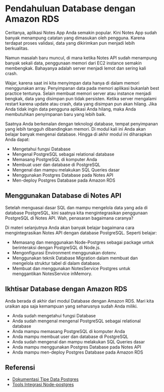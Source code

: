 # Pendahuluan Database dengan Amazon RDS

Ceritanya, aplikasi Notes App Anda semakin popular. Kini Notes App sudah banyak menampung catatan yang dimasukan oleh pengguna. Karena terdapat proses validasi, data yang dikirimkan pun menjadi lebih berkualitas.

Namun masalah baru muncul, di mana ketika Notes API sudah menampung banyak sekali data, penggunaan memori dari EC2 instance semakin membengkak. Bahayanya adalah server menjadi lemot dan sering kali crash.

Wajar, karena saat ini kita menyimpan data hanya di dalam memori menggunakan array. Penyimpanan data pada memori aplikasi bukanlah best practice tentunya. Selain membuat memori server atau instance menjadi bengkak, data yang disimpan pun tidak persisten. Ketika server mengalami restart karena update atau crash, data yang disimpan pun akan hilang. Jika Anda tidak ingin data pengguna aplikasi Anda hilang, maka Anda membutuhkan penyimpanan baru yang lebih baik.

Saatnya Anda berkenalan dengan teknologi database, tempat penyimpanan yang lebih tangguh dibandingkan memori. Di modul kali ini Anda akan belajar banyak mengenai database. Hingga di akhir modul ini diharapkan Anda dapat:

- Mengetahui fungsi Database
- Mengenal PostgreSQL sebagai relational database
- Memasang PostgreSQL di komputer Anda
- Membuat user dan database di PostgreSQL
- Mengenal dan mampu melakukan SQL Queries dasar
- Menggunakan Postgres Database pada Notes API
- Men-deploy Postgres Database pada Amazon RDS

## Menggunakan Database di Notes API

Setelah menguasai dasar SQL dan mampu mengelola data yang ada di database PostgreSQL, kini saatnya kita mengintegrasikan penggunaan PostgreSQL di Notes API. Wah, penasaran bagaimana caranya?

Di materi selanjutnya Anda akan banyak belajar bagaimana cara mengintegrasikan Notes API dengan database PostgreSQL. Seperti belajar:

- Memasang dan menggunakan Node-Postgres sebagai package untuk berinteraksi dengan PostgreSQL di Node.js.
- Mengonfigurasi Environment menggunakan dotenv.
- Menggunakan teknik Database Migration dalam membuat dan mengelola struktur tabel di dalam database.
- Membuat dan menggunakan NotesService Postgres untuk menggantikan NotesService inMemory.

## Ikhtisar Database dengan Amazon RDS

Anda berada di akhir dari modul Database dengan Amazon RDS. Mari kita uraikan apa saja kemampuan yang seharusnya sudah Anda miliki.

- Anda sudah mengetahui fungsi Database
- Anda sudah mengenal mengenal PostgreSQL sebagai relational database
- Anda mampu memasang PostgreSQL di komputer Anda
- Anda mampu membuat user dan database di PostgreSQL
- Anda sudah mengenal dan mampu melakukan SQL Queries dasar
- Anda mampu menggunakan Postgres Database pada Notes API
- Anda mampu men-deploy Postgres Database pada Amazon RDS

## Referensi

- [Dokumentasi Tipe Data Postgres](https://www.postgresql.org/docs/current/datatype.html)
- [Tools Integrasi Node-postgres](https://node-postgres.com/)

